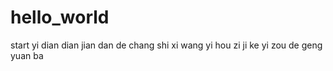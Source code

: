# hello_world
start
yi dian dian jian dan de chang shi xi wang yi hou zi ji ke yi zou de geng yuan ba
